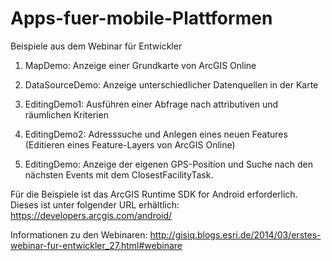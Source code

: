 Apps-fuer-mobile-Plattformen
============================

Beispiele aus dem Webinar für Entwickler

1) MapDemo: Anzeige einer Grundkarte von ArcGIS Online

2) DataSourceDemo: Anzeige unterschiedlicher Datenquellen in der Karte

3) EditingDemo1: Ausführen einer Abfrage nach attributiven und räumlichen Kriterien

4) EditingDemo2: Adresssuche und Anlegen eines neuen Features (Editieren eines Feature-Layers von ArcGIS Online)

5) EditingDemo: Anzeige der eigenen GPS-Position und Suche nach den nächsten Events mit dem ClosestFacilityTask.

Für die Beispiele ist das ArcGIS Runtime SDK for Android erforderlich. Dieses ist unter folgender URL erhältlich:
https://developers.arcgis.com/android/

Informationen zu den Webinaren:
http://gisiq.blogs.esri.de/2014/03/erstes-webinar-fur-entwickler_27.html#webinare